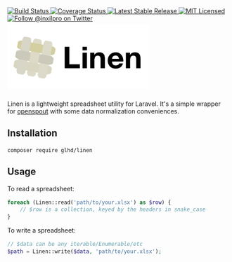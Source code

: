 <div style="float: right;">
	<a href="https://github.com/glhd/linen/actions" target="_blank">
		<img 
			src="https://github.com/glhd/linen/workflows/PHPUnit/badge.svg" 
			alt="Build Status" 
		/>
	</a>
	<a href="https://codeclimate.com/github/glhd/linen/test_coverage" target="_blank">
		<img 
			src="https://api.codeclimate.com/v1/badges/1147f60db6ef22057dbc/test_coverage" 
			alt="Coverage Status" 
		/>
	</a>
	<a href="https://packagist.org/packages/glhd/linen" target="_blank">
        <img 
            src="https://poser.pugx.org/glhd/linen/v/stable" 
            alt="Latest Stable Release" 
        />
	</a>
	<a href="./LICENSE" target="_blank">
        <img 
            src="https://poser.pugx.org/glhd/linen/license" 
            alt="MIT Licensed" 
        />
    </a>
    <a href="https://twitter.com/inxilpro" target="_blank">
        <img 
            src="https://img.shields.io/twitter/follow/inxilpro?style=social" 
            alt="Follow @inxilpro on Twitter" 
        />
    </a>
</div>

<h1>
    <img src="art/linen.png" height="147" alt="Linen" />
</h1>

Linen is a lightweight spreadsheet utility for Laravel. It's a simple wrapper for 
[openspout](https://github.com/openspout/openspout) with some data normalization conveniences.

## Installation

```shell
composer require glhd/linen
```

## Usage

To read a spreadsheet:

```php
foreach (Linen::read('path/to/your.xlsx') as $row) {
    // $row is a collection, keyed by the headers in snake_case
}
```

To write a spreadsheet:

```php
// $data can be any iterable/Enumerable/etc
$path = Linen::write($data, 'path/to/your.xlsx');
```
